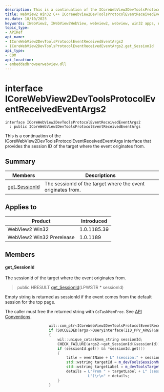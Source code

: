 ```yaml
---
description: This is a continuation of the ICoreWebView2DevToolsProtocolEventReceivedEventArgs interface that provides the session ID of the target where the event originates from.
title: WebView2 Win32 C++ ICoreWebView2DevToolsProtocolEventReceivedEventArgs2
ms.date: 10/10/2023
keywords: IWebView2, IWebView2WebView, webview2, webview, win32 apps, win32, edge, ICoreWebView2, ICoreWebView2Controller, browser control, edge html, ICoreWebView2DevToolsProtocolEventReceivedEventArgs2
topic_type: 
- APIRef
api_name:
- ICoreWebView2DevToolsProtocolEventReceivedEventArgs2
- ICoreWebView2DevToolsProtocolEventReceivedEventArgs2.get_SessionId
api_type:
- COM
api_location:
- embeddedbrowserwebview.dll
---
```


# interface ICoreWebView2DevToolsProtocolEventReceivedEventArgs2

```
interface ICoreWebView2DevToolsProtocolEventReceivedEventArgs2
  : public ICoreWebView2DevToolsProtocolEventReceivedEventArgs
```

This is a continuation of the ICoreWebView2DevToolsProtocolEventReceivedEventArgs interface that provides the session ID of the target where the event originates from.

## Summary

 Members                        | Descriptions
--------------------------------|---------------------------------------------
[get_SessionId](#get_sessionid) | The sessionId of the target where the event originates from.

## Applies to

Product                         | Introduced
--------------------------------|---------------------------------------------
WebView2 Win32            |    1.0.1185.39
WebView2 Win32 Prerelease |    1.0.1189

## Members

#### get_SessionId

The sessionId of the target where the event originates from.

> public HRESULT [get_SessionId](#get_sessionid)(LPWSTR * sessionId)

Empty string is returned as sessionId if the event comes from the default session for the top page.

The caller must free the returned string with `CoTaskMemFree`. See [API Conventions](/microsoft-edge/webview2/concepts/win32-api-conventions#strings).

```cpp
                    wil::com_ptr<ICoreWebView2DevToolsProtocolEventReceivedEventArgs2> args2;
                    if (SUCCEEDED(args->QueryInterface(IID_PPV_ARGS(&args2))))
                    {
                        wil::unique_cotaskmem_string sessionId;
                        CHECK_FAILURE(args2->get_SessionId(&sessionId));
                        if (sessionId.get() && *sessionId.get())
                        {
                            title = eventName + L" (session:" + sessionId.get() + L")";
                            std::wstring targetId = m_devToolsSessionMap[sessionId.get()];
                            std::wstring targetLabel = m_devToolsTargetLabelMap[targetId];
                            details = L"From " + targetLabel + L" (session:" + sessionId.get() +
                                      L")\r\n" + details;
                        }
                    }
```

